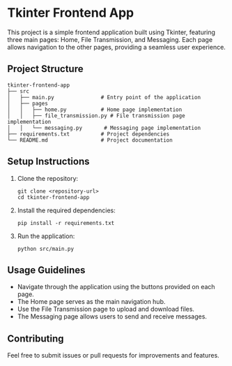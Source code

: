 # Tkinter Frontend App

This project is a simple frontend application built using Tkinter, featuring three main pages: Home, File Transmission, and Messaging. Each page allows navigation to the other pages, providing a seamless user experience.

## Project Structure

```
tkinter-frontend-app
├── src
│   ├── main.py               # Entry point of the application
│   ├── pages
│   │   ├── home.py           # Home page implementation
│   │   ├── file_transmission.py # File transmission page implementation
│   │   └── messaging.py       # Messaging page implementation
├── requirements.txt          # Project dependencies
└── README.md                 # Project documentation
```

## Setup Instructions

1. Clone the repository:
   ```
   git clone <repository-url>
   cd tkinter-frontend-app
   ```

2. Install the required dependencies:
   ```
   pip install -r requirements.txt
   ```

3. Run the application:
   ```
   python src/main.py
   ```

## Usage Guidelines

- Navigate through the application using the buttons provided on each page.
- The Home page serves as the main navigation hub.
- Use the File Transmission page to upload and download files.
- The Messaging page allows users to send and receive messages.

## Contributing

Feel free to submit issues or pull requests for improvements and features.